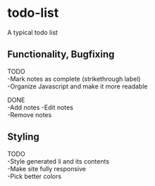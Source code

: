 # todo-list
A typical todo list

## Functionality, Bugfixing
TODO  
-Mark notes as complete (strikethrough label)  
-Organize Javascript and make it more readable


DONE  
-Add notes
-Edit notes  
-Remove notes  

## Styling
TODO  
-Style generated li and its contents  
-Make site fully responsive  
-Pick better colors
